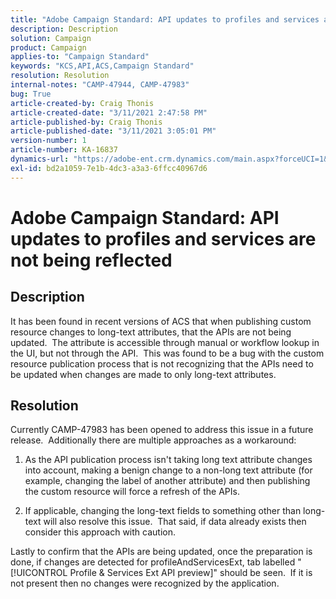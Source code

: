 ```yaml
---
title: "Adobe Campaign Standard: API updates to profiles and services are not being reflected"
description: Description
solution: Campaign
product: Campaign
applies-to: "Campaign Standard"
keywords: "KCS,API,ACS,Campaign Standard"
resolution: Resolution
internal-notes: "CAMP-47944, CAMP-47983"
bug: True
article-created-by: Craig Thonis
article-created-date: "3/11/2021 2:47:58 PM"
article-published-by: Craig Thonis
article-published-date: "3/11/2021 3:05:01 PM"
version-number: 1
article-number: KA-16837
dynamics-url: "https://adobe-ent.crm.dynamics.com/main.aspx?forceUCI=1&pagetype=entityrecord&etn=knowledgearticle&id=9e584fc3-7882-eb11-a812-000d3a3b2c6b"
exl-id: bd2a1059-7e1b-4dc3-a3a3-6ffcc40967d6
---
```

# Adobe Campaign Standard: API updates to profiles and services are not being reflected

## Description


It has been found in recent versions of ACS that when publishing custom resource changes to long-text attributes, that the APIs are not being updated.  The attribute is accessible through manual or workflow lookup in the UI, but not through the API.  This was found to be a bug with the custom resource publication process that is not recognizing that the APIs need to be updated when changes are made to only long-text attributes.


## Resolution


Currently CAMP-47983 has been opened to address this issue in a future release.  Additionally there are multiple approaches as a workaround:

1) As the API publication process isn't taking long text attribute changes into account, making a benign change to a non-long text attribute (for example, changing the label of another attribute) and then publishing the custom resource will force a refresh of the APIs.

2) If applicable, changing the long-text fields to something other than long-text will also resolve this issue.  That said, if data already exists then consider this approach with caution.



Lastly to confirm that the APIs are being updated, once the preparation is done, if changes are detected for profileAndServicesExt, tab labelled "[!UICONTROL Profile & Services Ext API preview]" should be seen.  If it is not present then no changes were recognized by the application.
